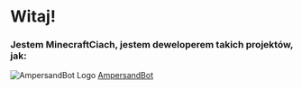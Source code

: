 <!--
**MinecraftCiach/MinecraftCiach** is a ✨ _special_ ✨ repository because its `README.md` (this file) appears on your GitHub profile.

Here are some ideas to get you started:

- 🔭 I’m currently working on ...
- 🌱 I’m currently learning ...
- 👯 I’m looking to collaborate on ...
- 🤔 I’m looking for help with ...
- 💬 Ask me about ...
- 📫 How to reach me: ...
- 😄 Pronouns: ...
- ⚡ Fun fact: ...
-->
# Witaj!
### Jestem MinecraftCiach, jestem deweloperem takich projektów, jak:
![AmpersandBot Logo](https://cdn.discordapp.com/icons/622711270935887933/951dcad8949825c3f30ea242f29b706e.webp?size=512) [AmpersandBot](https://ampersandbot.pl)
